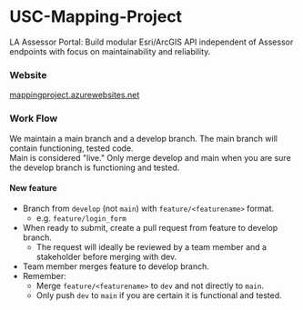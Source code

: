# USC-Mapping-Project
LA Assessor Portal: Build modular Esri/ArcGIS API independent of Assessor endpoints with focus on maintainability and reliability.

### Website
[mappingproject.azurewebsites.net](https://mappingproject.azurewebsites.net/)

### Work Flow
We maintain a main branch and a develop branch. The main branch will contain functioning, tested code.  
Main is considered "live." Only merge develop and main when you are sure the develop branch is functioning and tested.

#### New feature
* Branch from `develop` (not `main`) with `feature/<featurename>` format.
  * e.g. `feature/login_form`
* When ready to submit, create a pull request from feature to develop branch.
  * The request will ideally be reviewed by a team member and a stakeholder before merging with dev.
* Team member merges feature to develop branch.
* Remember:
  * Merge `feature/<featurename>` to `dev` and not directly to `main`.
  * Only push `dev` to `main` if you are certain it is functional and tested.

